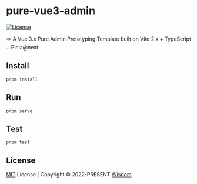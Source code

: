 # pure-vue3-admin

[![License](https://img.shields.io/github/license/pdsuwwz/pure-vue3-admin?color=ffd932)](https://github.com/pdsuwwz/pure-vue3-admin/blob/main/LICENSE)

🪢 A Vue 3.x Pure Admin Prototyping Template built on Vite 2.x + TypeScript + Pinia@next

## Install

```
pnpm install
```


## Run

```
pnpm serve
```

## Test

```
pnpm test
```

## License

[MIT](./LICENSE) License | Copyright © 2022-PRESENT [Wisdom](https://github.com/pdsuwwz)